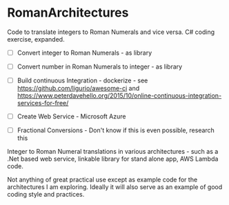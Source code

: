 # RomanArchitectures

Code to translate integers to Roman Numerals and vice versa. C# coding exercise, expanded.

* [ ] Convert integer to Roman Numerals - as library

* [ ] Convert number in Roman Numerals to integer - as library

* [ ] Build continuous Integration - dockerize - see https://github.com/ligurio/awesome-ci and https://www.peterdavehello.org/2015/10/online-continuous-integration-services-for-free/

* [ ] Create Web Service - Microsoft Azure

* [ ] Fractional Conversions - Don't know if this is even possible, research this


Integer to Roman Numeral translations in various architectures - such as a .Net based web service, linkable library for stand alone app, AWS Lambda code.

Not anything of great practical use except as example code for the architectures I am exploring. Ideally it will also serve as an example of good coding style and practices.



